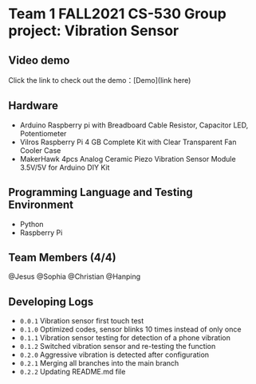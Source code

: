 # Team 1 FALL2021 CS-530 Group project: Vibration Sensor

## Video demo
Click the link to check out the demo：[Demo](link here)

## Hardware

* Arduino Raspberry pi with Breadboard Cable Resistor, Capacitor LED, Potentiometer
* Vilros Raspberry Pi 4 GB Complete Kit with Clear Transparent Fan Cooler Case
* MakerHawk 4pcs Analog Ceramic Piezo Vibration Sensor Module 3.5V/5V for Arduino DIY Kit

## Programming Language and Testing Environment

* Python
* Raspberry Pi

## Team Members (4/4)

@Jesus
@Sophia
@Christian
@Hanping

## Developing Logs

* `0.0.1` Vibration sensor first touch test
* `0.1.0` Optimized codes, sensor blinks 10 times instead of only once
* `0.1.1` Vibration sensor testing for detection of a phone vibration
* `0.1.2` Switched vibration sensor and re-testing the function
* `0.2.0` Aggressive vibration is detected after configuration
* `0.2.1` Merging all branches into the main branch
* `0.2.2` Updating README.md file 
